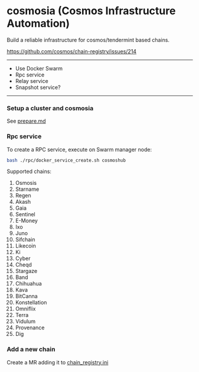 # cosmosia (Cosmos Infrastructure Automation)
Build a reliable infrastructure for cosmos/tendermint based chains.

https://github.com/cosmos/chain-registry/issues/214

---

- Use Docker Swarm
- Rpc service
- Relay service
- Snapshot service?

---
### Setup a cluster and cosmosia
See [prepare.md](./docs/prepare.md)

### Rpc service
To create a RPC service, execute on Swarm manager node:

```bash
bash ./rpc/docker_service_create.sh cosmoshub
```

Supported chains:
1. Osmosis
2. Starname
3. Regen
4. Akash
5. Gaia
6. Sentinel
7. E-Money
8. Ixo
9. Juno
10. Sifchain
11. Likecoin
12. Ki
13. Cyber
14. Cheqd
15. Stargaze
16. Band
17. Chihuahua
18. Kava
19. BitCanna
20. Konstellation
21. Omniflix
22. Terra
23. Vidulum
24. Provenance
25. Dig

### Add a new chain
Create a MR adding it to [chain_registry.ini](./data/chain_registry.ini)
